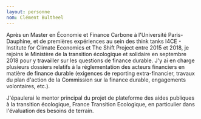 ```yaml
---
layout: personne
nom: Clément Bultheel
---
```

Après un Master en Économie et Finance Carbone à l'Université Paris-Dauphine, et de premières expériences au sein des think tanks I4CE - Institute for Climate Economics et The Shift Project entre 2015 et 2018, je rejoins le Ministère de la transition écologique et solidaire en septembre 2018 pour y travailler sur les questions de finance durable. J'y ai en charge plusieurs dossiers relatifs à la réglementation des acteurs financiers en matière de finance durable (exigences de reporting extra-financier, travaux du plan d'action de la Commission sur la finance durable, engagements volontaires, etc.). 

J'épaulerai le mentor principal du projet de plateforme des aides publiques à la transition écologique, France Transition Ecologique, en particulier dans l'évaluation des besoins de terrain.
